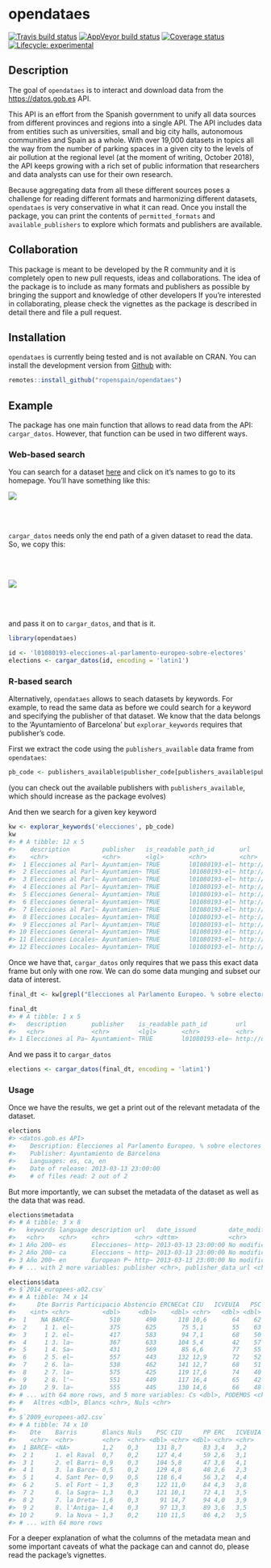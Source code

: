 
<!-- README.md is generated from README.Rmd. Please edit that file -->

# opendataes

[![Travis build
status](https://travis-ci.org/rOpenSpain/opendataes.svg?branch=master)](https://travis-ci.org/rOpenSpain/opendataes)
[![AppVeyor build
status](https://ci.appveyor.com/api/projects/status/github/rOpenSpain/opendataes?branch=master&svg=true)](https://ci.appveyor.com/project/cimentadaj/opendataes)
[![Coverage
status](https://codecov.io/gh/rOpenSpain/opendataes/branch/master/graph/badge.svg)](https://codecov.io/github/rOpenSpain/opendataes?branch=master)
[![Lifecycle:
experimental](https://img.shields.io/badge/lifecycle-experimental-orange.svg)](https://www.tidyverse.org/lifecycle/#experimental)

## Description

The goal of `opendataes` is to interact and download data from the
<https://datos.gob.es> API.

This API is an effort from the Spanish government to unify all data
sources from different provinces and regions into a single API. The API
includes data from entities such as universities, small and big city
halls, autonomous communities and Spain as a whole. With over 19,000
datasets in topics all the way from the number of parking spaces in a
given city to the levels of air pollution at the regional level (at the
moment of writing, October 2018), the API keeps growing with a rich set
of public information that researchers and data analysts can use for
their own research.

Because aggregating data from all these different sources poses a
challenge for reading different formats and harmonizing different
datasets, `opendataes` is very conservative in what it can read. Once
you install the package, you can print the contents of
`permitted_formats` and `available_publishers` to explore which formats
and publishers are available.

## Collaboration

This package is meant to be developed by the R community and it is
completely open to new pull requests, ideas and collaborations. The idea
of the package is to include as many formats and publishers as possible
by bringing the support and knowledge of other developers If you’re
interested in collaborating, please check the vignettes as the package
is described in detail there and file a pull request.

## Installation

`opendataes` is currently being tested and is not available on CRAN. You
can install the development version from [Github](https://github.com)
with:

``` r
remotes::install_github("ropenspain/opendataes")
```

## Example

The package has one main function that allows to read data from the API:
`cargar_datos`. However, that function can be used in two different
ways.

### Web-based search

You can search for a dataset
[here](http://datos.gob.es/es/catalogo?_publisher_display_name_limit=0)
and click on it’s names to go to its homepage. You’ll have something
like this:

<img src="man/figures/datos_web.png" align="center" />

<br/> <br/>

`cargar_datos` needs only the end path of a given dataset to read the
data. So, we copy this:

<br/> <br/>

<img src="man/figures/datos_url.png" align="center"/>

<br/> <br/>

and pass it on to `cargar_datos`, and that is it.

``` r
library(opendataes)

id <- 'l01080193-elecciones-al-parlamento-europeo-sobre-electores'
elections <- cargar_datos(id, encoding = 'latin1')
```

### R-based search

Alternatively, `opendataes` allows to seach datasets by keywords. For
example, to read the same data as before we could search for a keyword
and specifying the publisher of that dataset. We know that the data
belongs to the ‘Ayuntamiento of Barcelona’ but `explorar_keywords`
requires that publisher’s code.

First we extract the code using the `publishers_available` data frame
from
`opendataes`:

``` r
pb_code <- publishers_available$publisher_code[publishers_available$publishers == 'Ayuntamiento de Barcelona']
```

(you can check out the available publishers with `publishers_available`,
which should increase as the package evolves)

And then we search for a given key keyword

``` r
kw <- explorar_keywords('elecciones', pb_code)
kw
#> # A tibble: 12 x 5
#>    description         publisher   is_readable path_id       url          
#>    <chr>               <chr>       <lgl>       <chr>         <chr>        
#>  1 Elecciones al Parl~ Ayuntamien~ TRUE        l01080193-el~ http://datos~
#>  2 Elecciones al Parl~ Ayuntamien~ TRUE        l01080193-el~ http://datos~
#>  3 Elecciones al Parl~ Ayuntamien~ TRUE        l01080193-el~ http://datos~
#>  4 Elecciones al Parl~ Ayuntamien~ TRUE        l01080193-el~ http://datos~
#>  5 Elecciones General~ Ayuntamien~ TRUE        l01080193-el~ http://datos~
#>  6 Elecciones General~ Ayuntamien~ TRUE        l01080193-el~ http://datos~
#>  7 Elecciones al Parl~ Ayuntamien~ TRUE        l01080193-el~ http://datos~
#>  8 Elecciones Locales~ Ayuntamien~ TRUE        l01080193-el~ http://datos~
#>  9 Elecciones al Parl~ Ayuntamien~ TRUE        l01080193-el~ http://datos~
#> 10 Elecciones General~ Ayuntamien~ TRUE        l01080193-el~ http://datos~
#> 11 Elecciones Locales~ Ayuntamien~ TRUE        l01080193-el~ http://datos~
#> 12 Elecciones Locales~ Ayuntamien~ TRUE        l01080193-el~ http://datos~
```

Once we have that, `cargar_datos` only requires that we pass this exact
data frame but only with one row. We can do some data munging and subset
our data of
interest.

``` r
final_dt <- kw[grepl("Elecciones al Parlamento Europeo. % sobre electores", kw$description), ]

final_dt
#> # A tibble: 1 x 5
#>   description       publisher    is_readable path_id        url           
#>   <chr>             <chr>        <lgl>       <chr>          <chr>         
#> 1 Elecciones al Pa~ Ayuntamient~ TRUE        l01080193-ele~ http://datos.~
```

And we pass it to `cargar_datos`

``` r
elections <- cargar_datos(final_dt, encoding = 'latin1')
```

### Usage

Once we have the results, we get a print out of the relevant metadata of
the dataset.

``` r
elections
#> <datos.gob.es API>
#>    Description: Elecciones al Parlamento Europeo. % sobre electores
#>    Publisher: Ayuntamiento de Barcelona
#>    Languages: es, ca, en
#>    Date of release: 2013-03-13 23:00:00
#>    # of files read: 2 out of 2
```

But more importantly, we can subset the metadata of the dataset as well
as the data that was read.

``` r
elections$metadata
#> # A tibble: 3 x 8
#>   keywords language description url   date_issued         date_modified
#>   <chr>    <chr>    <chr>       <chr> <dttm>              <chr>        
#> 1 Año 200~ es       Elecciones~ http~ 2013-03-13 23:00:00 No modificat~
#> 2 Año 200~ ca       Eleccions ~ http~ 2013-03-13 23:00:00 No modificat~
#> 3 Año 200~ en       European P~ http~ 2013-03-13 23:00:00 No modificat~
#> # ... with 2 more variables: publisher <chr>, publisher_data_url <chr>
```

``` r
elections$data
#> $`2014_europees-a02.csv`
#> # A tibble: 74 x 14
#>      Dte Barris Participacio Abstencio ERCNECat CIU   ICVEUIA   PSC    PP
#>    <int> <chr>         <dbl>     <dbl>    <dbl> <chr>   <dbl> <dbl> <dbl>
#>  1    NA BARCE~          510       490      110 10,6       64    62    61
#>  2     1 1. el~          375       625       75 5,1        55    63    41
#>  3     1 2. el~          417       583       94 7,1        68    50    36
#>  4     1 3. la~          367       633      104 5,4        42    57    33
#>  5     1 4. Sa~          431       569       85 6,6        77    55    41
#>  6     2 5. el~          557       443      132 12,9       72    52    59
#>  7     2 6. la~          538       462      141 12,7       68    51    52
#>  8     2 7. la~          575       425      119 17,6       74    40    65
#>  9     2 8. l'~          551       449      117 16,4       65    42    61
#> 10     2 9. la~          555       445      130 14,6       66    48    60
#> # ... with 64 more rows, and 5 more variables: Cs <dbl>, PODEMOS <chr>,
#> #   Altres <dbl>, Blancs <chr>, Nuls <chr>
#> 
#> $`2009_europees-a02.csv`
#> # A tibble: 74 x 10
#>    Dte    Barris       Blancs Nuls    PSC CIU      PP ERC   ICVEUIA Altres
#>    <chr>  <chr>        <chr>  <chr> <dbl> <chr> <dbl> <chr> <chr>   <chr> 
#>  1 BARCE~ <NA>         1,2    0,3     131 8,7      83 3,4   3,2     2,4   
#>  2 1      1. el Raval  0,7    0,2     127 4,4      59 2,6   3,1     2,4   
#>  3 1      2. el Barri~ 0,9    0,3     104 5,8      47 3,6   4,1     2,9   
#>  4 1      3. la Barce~ 0,5    0,2     129 4,8      48 2,6   2,3     1,7   
#>  5 1      4. Sant Per~ 0,9    0,5     118 6,4      56 3,2   4,4     2,8   
#>  6 2      5. el Fort ~ 1,3    0,3     122 11,0     84 4,3   3,8     2,7   
#>  7 2      6. la Sagra~ 1,3    0,3     121 10,1     72 4,1   3,5     2,2   
#>  8 2      7. la Dreta~ 1,6    0,3      91 14,7     94 4,0   3,9     3,1   
#>  9 2      8. l'Antiga~ 1,4    0,3      97 13,3     89 3,6   3,5     2,7   
#> 10 2      9. la Nova ~ 1,3    0,2     110 11,5     86 4,2   3,5     2,4   
#> # ... with 64 more rows
```

For a deeper explanation of what the columns of the metadata mean and
some important caveats of what the package can and cannot do, please
read the package’s vignettes.

